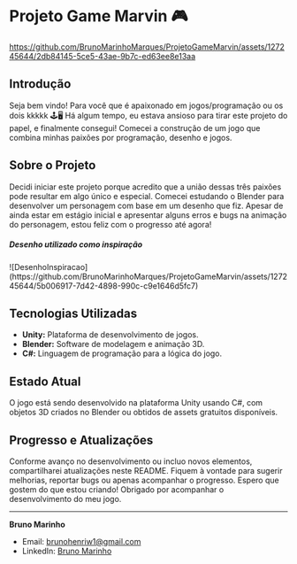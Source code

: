 # Projeto Game Marvin 🎮



https://github.com/BrunoMarinhoMarques/ProjetoGameMarvin/assets/127245644/2db84145-5ce5-43ae-9b7c-ed63ee8e13aa





## Introdução

Seja bem vindo! Para você que é apaixonado em jogos/programação ou os dois kkkkk 🕹️🖥️
Há algum tempo, eu estava ansioso para tirar este projeto do papel, e finalmente consegui! Comecei a construção de um jogo que combina minhas paixões por programação, desenho e jogos.

 

## Sobre o Projeto

Decidi iniciar este projeto porque acredito que a união dessas três paixões pode resultar em algo único e especial. Comecei estudando o Blender para desenvolver um personagem com base em um desenho que fiz. Apesar de ainda estar em estágio inicial e apresentar alguns erros e bugs na animação do personagem, estou feliz com o progresso até agora!

 <p><h5>Desenho utilizado como inspiração</h5></p>
![DesenhoInspiracao](https://github.com/BrunoMarinhoMarques/ProjetoGameMarvin/assets/127245644/5b006917-7d42-4898-990c-c9e1646d5fc7)


 



## Tecnologias Utilizadas

- **Unity:** Plataforma de desenvolvimento de jogos.
- **Blender:** Software de modelagem e animação 3D.
- **C#:** Linguagem de programação para a lógica do jogo.

## Estado Atual

O jogo está sendo desenvolvido na plataforma Unity usando C#, com objetos 3D criados no Blender ou obtidos de assets gratuitos disponíveis.

## Progresso e Atualizações

Conforme avanço no desenvolvimento ou incluo novos elementos, compartilharei atualizações neste README. Fiquem à vontade para sugerir melhorias, reportar bugs ou apenas acompanhar o progresso.
Espero que gostem do que estou criando! Obrigado por acompanhar o desenvolvimento do meu jogo.

--- 

**Bruno Marinho**
- Email: brunohenriw1@gmail.com
- LinkedIn: [Bruno Marinho](https://www.linkedin.com/in/bruno-marinho-4a2276269/)
